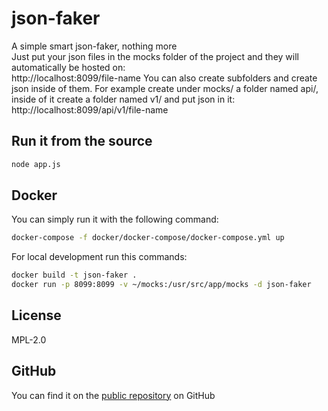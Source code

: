 # json-faker
A simple smart json-faker, nothing more <br/>
Just put your json files in the mocks folder of the project and they will automatically be hosted on: <br/>
http://localhost:8099/file-name
You can also create subfolders and create json inside of them.
For example create under mocks/ a folder named api/, inside of it create a folder named v1/ and put json in it:
http://localhost:8099/api/v1/file-name

## Run it from the source
```sh
node app.js
```

## Docker

You can simply run it with the following command:
```sh
docker-compose -f docker/docker-compose/docker-compose.yml up
```

For local development run this commands:
```sh
docker build -t json-faker .
docker run -p 8099:8099 -v ~/mocks:/usr/src/app/mocks -d json-faker
```

## License

MPL-2.0

## GitHub
You can find it on the [public repository](https://github.com/valenz97/json-faker) on GitHub
